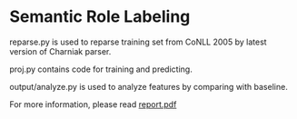 Semantic Role Labeling
======================
reparse.py is used to reparse training set from CoNLL 2005 by latest version of Charniak parser.

proj.py contains code for training and predicting.

output/analyze.py is used to analyze features by comparing with baseline.

For more information, please read [report.pdf](https://github.com/zjhzyyk/semantic-role-labeling/blob/master/report.pdf?raw=true)
